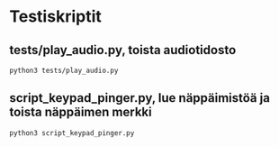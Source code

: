 # Testiskriptit

## tests/play_audio.py, toista audiotidosto
```
python3 tests/play_audio.py
```

## script_keypad_pinger.py, lue näppäimistöä ja toista näppäimen merkki
```
python3 script_keypad_pinger.py
```
